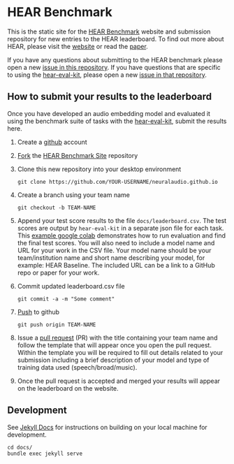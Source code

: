 # HEAR Benchmark

This is the static site for the [HEAR Benchmark](https://neuralaudio.ai/)
website and submission repository for new entries to the HEAR leaderboard. To find out
more about HEAR, please visit the [website](https://neuralaudio.ai/)
or read the [paper](https://arxiv.org/abs/2203.03022).

If you have any questions about submitting to the HEAR benchmark please open a new [issue
in this repository](https://github.com/neuralaudio/neuralaudio.github.io/issues). If you
have questions that are specific to using the [hear-eval-kit](https://github.com/neuralaudio/hear-eval-kit),
please open a new [issue in that repository](https://github.com/neuralaudio/hear-eval-kit/issues).

## How to submit your results to the leaderboard

Once you have developed an audio embedding model and evaluated it using the benchmark
suite of tasks with the [hear-eval-kit](https://github.com/neuralaudio/hear-eval-kit),
submit the results here.

1. Create a [github](https://github.com) account

2. [Fork](https://help.github.com/articles/fork-a-repo/) the [HEAR Benchmark Site](https://github.com/neuralaudio/neuralaudio.github.io) repository

3. Clone this new repository into your desktop environment

   ```
   git clone https://github.com/YOUR-USERNAME/neuralaudio.github.io
   ```

4. Create a branch using your team name

   ```
   git checkout -b TEAM-NAME
   ```

5. Append your test score results to the file `docs/leaderboard.csv`. The test scores are
   output by `hear-eval-kit` in a separate json file for
   each task. This [example google colab](https://colab.research.google.com/github/neuralaudio/hear-eval-kit/blob/main/heareval_evaluation_example.ipynb)
   demonstrates how to run evaluation and find the final test scores. You will also need
   to include a model name and URL for your work in the CSV file. Your model name should
   be your team/institution name and short name describing your model, for example: HEAR Baseline.
   The included URL can be a link to a GitHub repo or paper for your work.

6. Commit updated leaderboard.csv file

   ```
   git commit -a -m "Some comment"
   ```

7. [Push](https://help.github.com/articles/pushing-to-a-remote/) to github

   ```
   git push origin TEAM-NAME
   ```

8. Issue a [pull request](https://help.github.com/articles/using-pull-requests/) (PR) 
   with the title containing your team name and follow the template that will appear 
   once you open the pull request. Within the template you will be required
   to fill out details related to your submission including a brief description of your
   model and type of training data used (speech/broad/music).

9. Once the pull request is accepted and merged your results will appear on the leaderboard
    on the website.

## Development

See [Jekyll Docs](https://jekyllrb.com/docs/) for instructions on
building on your local machine for development.

```
cd docs/
bundle exec jekyll serve
```
